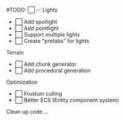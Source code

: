 #TODO: ⬜ ✅
Lights
- ⬜ Add spotlight
- ⬜ Add pointlight
- ⬜ Support multiple lights
- ⬜ Create "prefabs" for lights

Terrain
- ⬜ Add chunk generator
- ⬜ Add procedural generation

Optimization
- ⬜ Frustum culling
- ⬜ Better ECS (Entity component system)

Clean up code ...